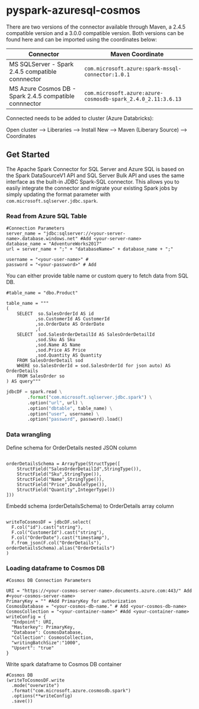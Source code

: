 # pyspark-azuresql-cosmos

There are two versions of the connector available through Maven, a 2.4.5 compatible version and a 3.0.0 compatible version. Both versions can be found here and can be imported using the coordinates below:


| Connector | Maven Coordinate |
| --------- | ------------------ |
|MS SQLServer - Spark 2.4.5 compatible connnector | `com.microsoft.azure:spark-mssql-connector:1.0.1` |
|MS Azure Cosmos DB - Spark 2.4.5 compatible connnector | `com.microsoft.azure:azure-cosmosdb-spark_2.4.0_2.11:3.6.13` |

Connected needs to be added to cluster (Azure Databricks):

Open cluster --> Liberaries --> Install New --> Maven (Liberary Source) --> Coordinates


## Get Started

The Apache Spark Connector for SQL Server and Azure SQL is based on the Spark DataSourceV1 API and SQL Server Bulk API and uses the same interface as the built-in JDBC Spark-SQL connector. This allows you to easily integrate the connector and migrate your existing Spark jobs by simply updating the format parameter with `com.microsoft.sqlserver.jdbc.spark`.


### Read from Azure SQL Table
```
#Connection Parameters
server_name = "jdbc:sqlserver://<your-server-name>.database.windows.net" #Add <your-server-name>
database_name = "AdventureWorks2017"
url = server_name + ";" + "databaseName=" + database_name + ";"

username = "<your-user-name>" #
password = "<your-password>" # Add 
```
You can either provide table name or custom query to fetch data from SQL DB. 

```
#table_name = "dbo.Product"

table_name = """
(
	SELECT  so.SalesOrderId AS id
	       ,so.CustomerId AS CustomerId
	       ,so.OrderDate AS OrderDate
	       ,(
	SELECT  sod.SalesOrderDetailId AS SalesOrderDetailId
	       ,sod.Sku AS Sku
	       ,sod.Name AS Name
	       ,sod.Price AS Price
	       ,sod.Quantity AS Quantity
	FROM SalesOrderDetail sod
	WHERE so.SalesOrderId = sod.SalesOrderId for json auto) AS OrderDetails 
	FROM SalesOrder so
) AS query"""
```

```python
jdbcDF = spark.read \
        .format("com.microsoft.sqlserver.jdbc.spark") \
        .option("url", url) \
        .option("dbtable", table_name) \
        .option("user", username) \
        .option("password", password).load()
```

### Data wrangling 

Define schema for OrderDetails nested JSON column

```from pyspark.sql.types import *

orderDetailsSchema = ArrayType(StructType([
    StructField("SalesOrderDetailId",StringType()),
    StructField("Sku",StringType()),
    StructField("Name",StringType()),
    StructField("Price",DoubleType()),
    StructField("Quantity",IntegerType())
]))
```
Embedd schema (orderDetailsSchema) to OrderDetails array column

```from pyspark.sql import functions as F

writeToCosmosDF = jdbcDF.select(
  F.col("id").cast("string"),
  F.col("CustomerId").cast("string"),
  F.col("OrderDate").cast("timestamp"),
  F.from_json(F.col("OrderDetails"), orderDetailsSchema).alias("OrderDetails")
)
```
### Loading dataframe to Cosmos DB

```
#Cosmos DB Connection Parameters

URI = "https://<your-cosmos-server-name>.documents.azure.com:443/" Add #<your-cosmos-server-name>
PrimaryKey = "" #Add PrimaryKey for authorization
CosmosDatabase = "<your-cosmos-db-name." # Add <your-cosmos-db-name>
CosmosCollection = "<your-container-name>" #Add <your-container-name>
writeConfig = {
  "Endpoint": URI,
  "Masterkey": PrimaryKey,
  "Database": CosmosDatabase,
  "Collection": CosmosCollection,
  "writingBatchSize":"1000",
  "Upsert": "true"
}
```
Write spark dataframe to Cosmos DB container
```
#Cosmos DB 
(writeToCosmosDF.write
  .mode("overwrite")
  .format("com.microsoft.azure.cosmosdb.spark")
  .options(**writeConfig)
  .save())
  ```
